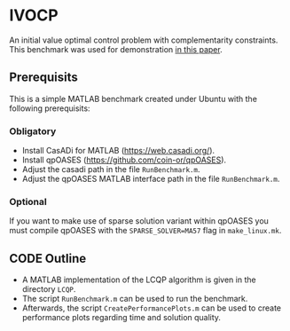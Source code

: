 # IVOCP
An initial value optimal control problem with complementarity constraints.
This benchmark was used for demonstration [in this paper](https://arxiv.org/abs/2103.05965).

## Prerequisits
This is a simple MATLAB benchmark created under Ubuntu with the following prerequisits:


### Obligatory
- Install CasADi for MATLAB (https://web.casadi.org/).
- Install qpOASES (https://github.com/coin-or/qpOASES).
- Adjust the casadi path in the file `RunBenchmark.m`.
- Adjust the qpOASES MATLAB interface path in the file `RunBenchmark.m`.

### Optional
If you want to make use of sparse solution variant within qpOASES you must compile qpOASES with the `SPARSE_SOLVER=MA57` flag in `make_linux.mk`.

## CODE Outline
- A MATLAB implementation of the LCQP algorithm is given in the directory `LCQP`.
- The script `RunBenchmark.m` can be used to run the benchmark.
- Afterwards, the script `CreatePerformancePlots.m` can be used to create performance plots regarding time and solution quality.
